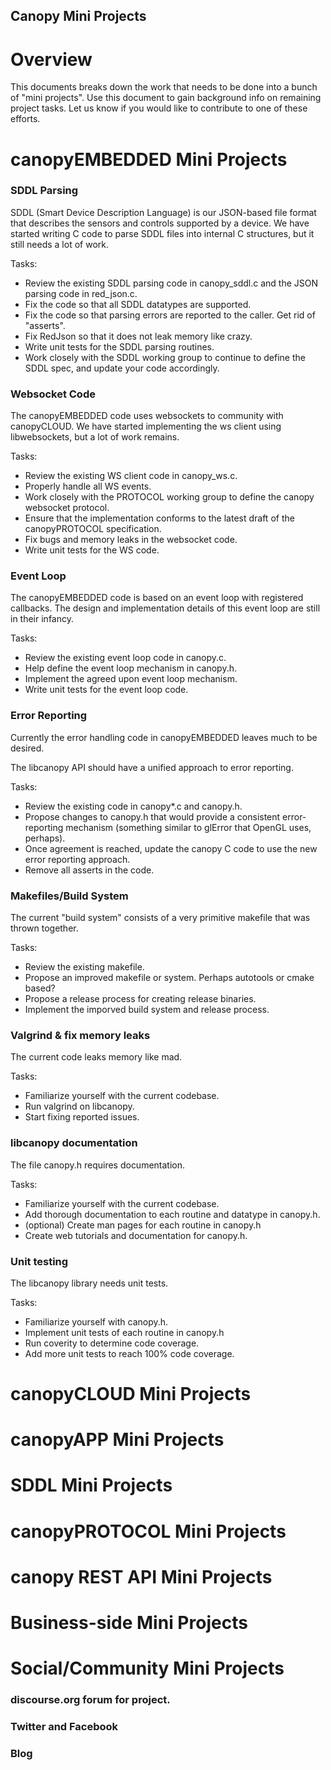 Canopy Mini Projects
----------------------

# Overview

This documents breaks down the work that needs to be done into a bunch of "mini
projects".  Use this document to gain background info on remaining project
tasks.  Let us know if you would like to contribute to one of these efforts.


# canopyEMBEDDED Mini Projects

### SDDL Parsing
SDDL (Smart Device Description Language) is our JSON-based file format that
describes the sensors and controls supported by a device.  We have started
writing C code to parse SDDL files into internal C structures, but it still
needs a lot of work.

Tasks:
 - Review the existing SDDL parsing code in canopy_sddl.c and the JSON parsing
 code in red_json.c.
 - Fix the code so that all SDDL datatypes are supported.
 - Fix the code so that parsing errors are reported to the caller.  Get rid of
 "asserts".
 - Fix RedJson so that it does not leak memory like crazy.
 - Write unit tests for the SDDL parsing routines.
 - Work closely with the SDDL working group to continue to define the SDDL
   spec, and update your code accordingly.

### Websocket Code
The canopyEMBEDDED code uses websockets to community with canopyCLOUD.  We have
started implementing the ws client using libwebsockets, but a lot of work remains.

Tasks:
 - Review the existing WS client code in canopy_ws.c.
 - Properly handle all WS events.
 - Work closely with the PROTOCOL working group to define the canopy websocket
 protocol.
 - Ensure that the implementation conforms to the latest draft of the
 canopyPROTOCOL specification.
 - Fix bugs and memory leaks in the websocket code.
 - Write unit tests for the WS code.

### Event Loop
The canopyEMBEDDED code is based on an event loop with registered callbacks.
The design and implementation details of this event loop are still in their
infancy.

Tasks:
 - Review the existing event loop code in canopy.c.
 - Help define the event loop mechanism in canopy.h.
 - Implement the agreed upon event loop mechanism.
 - Write unit tests for the event loop code.

### Error Reporting
Currently the error handling code in canopyEMBEDDED leaves much to be desired.

The libcanopy API should have a unified approach to error reporting.

Tasks:
 - Review the existing code in canopy\*.c and canopy.h.
 - Propose changes to canopy.h that would provide a consistent error-reporting
 mechanism (something similar to glError that OpenGL uses, perhaps).
 - Once agreement is reached, update the canopy C code to use the new error
 reporting approach.
 - Remove all asserts in the code.

### Makefiles/Build System
The current "build system" consists of a very primitive makefile that was
thrown together.

Tasks:
 - Review the existing makefile.
 - Propose an improved makefile or system.  Perhaps autotools or cmake based?
 - Propose a release process for creating release binaries.
 - Implement the imporved build system and release process.

### Valgrind & fix memory leaks
The current code leaks memory like mad.

Tasks:
 - Familiarize yourself with the current codebase.
 - Run valgrind on libcanopy.
 - Start fixing reported issues.

### libcanopy documentation
The file canopy.h requires documentation.

Tasks:
 - Familiarize yourself with the current codebase.
 - Add thorough documentation to each routine and datatype in canopy.h.
 - (optional) Create man pages for each routine in canopy.h
 - Create web tutorials and documentation for canopy.h.

### Unit testing
The libcanopy library needs unit tests.

Tasks:
 - Familiarize yourself with canopy.h.
 - Implement unit tests of each routine in canopy.h
 - Run coverity to determine code coverage.
 - Add more unit tests to reach 100% code coverage.

# canopyCLOUD Mini Projects

# canopyAPP Mini Projects

# SDDL Mini Projects

# canopyPROTOCOL Mini Projects

# canopy REST API Mini Projects

# Business-side Mini Projects

# Social/Community Mini Projects

### discourse.org forum for project.

### Twitter and Facebook

### Blog
